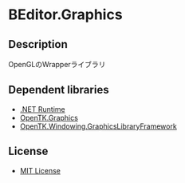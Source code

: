 # BEditor.Graphics

## Description

OpenGLのWrapperライブラリ

## Dependent libraries
* [.NET Runtime](https://github.com/dotnet/runtime)
* [OpenTK.Graphics](https://github.com/opentk/opentk)
* [OpenTK.Windowing.GraphicsLibraryFramework](https://github.com/opentk/opentk)

## License

* [MIT License](https://github.com/b-editor/BEditor/blob/main/LICENSE)